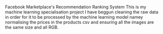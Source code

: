 Facebook Marketplace's Recommendation Ranking System
This is my machine learning specialisation project 
I have beggun cleaning the raw data in order for it to be processed by the machine learning model namey normalising the prices in the products csv and ensuring all the images are the same size and all RGB.
